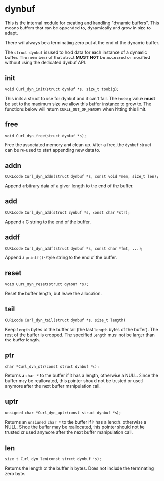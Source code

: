 # dynbuf

This is the internal module for creating and handling "dynamic buffers". This
means buffers that can be appended to, dynamically and grow in size to adapt.

There will always be a terminating zero put at the end of the dynamic buffer.

The `struct dynbuf` is used to hold data for each instance of a dynamic
buffer. The members of that struct **MUST NOT** be accessed or modified
without using the dedicated dynbuf API.

## init

    void Curl_dyn_init(struct dynbuf *s, size_t toobig);

This inits a struct to use for dynbuf and it can't fail. The `toobig` value
**must** be set to the maximum size we allow this buffer instance to grow to.
The functions below will return `CURLE_OUT_OF_MEMORY` when hitting this limit.

## free

    void Curl_dyn_free(struct dynbuf *s);

Free the associated memory and clean up. After a free, the `dynbuf` struct can
be re-used to start appending new data to.

## addn

    CURLcode Curl_dyn_addn(struct dynbuf *s, const void *mem, size_t len);

Append arbitrary data of a given length to the end of the buffer.

## add

    CURLcode Curl_dyn_add(struct dynbuf *s, const char *str);

Append a C string to the end of the buffer.

## addf

    CURLcode Curl_dyn_addf(struct dynbuf *s, const char *fmt, ...);

Append a `printf()`-style string to the end of the buffer.

## reset

    void Curl_dyn_reset(struct dynbuf *s);

Reset the buffer length, but leave the allocation.

## tail

    CURLcode Curl_dyn_tail(struct dynbuf *s, size_t length)

Keep `length` bytes of the buffer tail (the last `length` bytes of the
buffer). The rest of the buffer is dropped. The specified `length` must not be
larger than the buffer length.

## ptr

    char *Curl_dyn_ptr(const struct dynbuf *s);

Returns a `char *` to the buffer if it has a length, otherwise a NULL. Since
the buffer may be reallocated, this pointer should not be trusted or used
anymore after the next buffer manipulation call.

## uptr

    unsigned char *Curl_dyn_uptr(const struct dynbuf *s);

Returns an `unsigned char *` to the buffer if it has a length, otherwise a
NULL. Since the buffer may be reallocated, this pointer should not be trusted
or used anymore after the next buffer manipulation call.

## len

    size_t Curl_dyn_len(const struct dynbuf *s);

Returns the length of the buffer in bytes. Does not include the terminating
zero byte.

